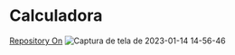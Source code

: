 # Calculadora
[Repository On](https://arkcv.github.io/Calculadora/)
![Captura de tela de 2023-01-14 14-56-46](https://user-images.githubusercontent.com/104932386/212495295-1142837e-9038-43e4-be9f-b64b1ff5c88a.png)
